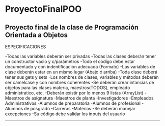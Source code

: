 # ProyectoFinalPOO
Proyecto final de la clase de Programación Orientada a Objetos 
------------------------
ESPECIFICACIONES

  -Todas las variables deberán ser privadas
  -Todas las clases deberán tener un constructor vacio y c/parámetros
  -Todo el código debe estar documentado y con indentificación adecuada (Formato)
  -Las variables de clase deberán estar en un mismo lugar (Abajo ó arriba)
  -Toda clase deberá tener sus gets y sets
  -Los nombres de clases, variables y métodos deberán ser camelcase y con nombres coherentes
  -Se deberán crear intancias de objetos para las clases materia, maestros(TODOS), empleado administratico, etc.
  -Deberán existir por lo menos 9 listas (ArrayList)
    -Maestros de asignatura
    -Maestros de planta
    -Investigadores
    -Empleados Administrativos
    -Alumnos de preparatoria
    -Alumnos de profesional
    -Alumnos de posgrado
    -Carreras
    -Materias
  -Se deberán manejar excepciones
  -Su código debe validar los inputs del usuario
 
------------------------


 
    
